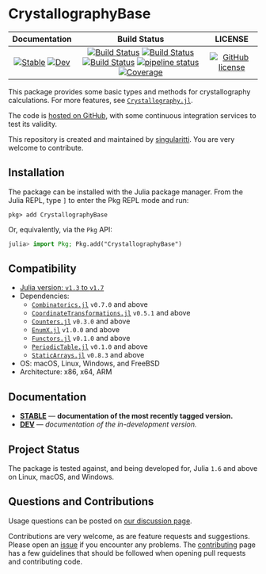 # CrystallographyBase

|                                 **Documentation**                                  |                                                                                                 **Build Status**                                                                                                 |                  **LICENSE**                  |
| :--------------------------------------------------------------------------------: | :--------------------------------------------------------------------------------------------------------------------------------------------------------------------------------------------------------------: | :-------------------------------------------: |
| [![Stable][docs-stable-img]][docs-stable-url] [![Dev][docs-dev-img]][docs-dev-url] | [![Build Status][gha-img]][gha-url] [![Build Status][appveyor-img]][appveyor-url] [![Build Status][cirrus-img]][cirrus-url] [![pipeline status][gitlab-img]][gitlab-url] [![Coverage][codecov-img]][codecov-url] | [![GitHub license][license-img]][license-url] |

[docs-stable-img]: https://img.shields.io/badge/docs-stable-blue.svg
[docs-stable-url]: https://MineralsCloud.github.io/CrystallographyBase.jl/stable
[docs-dev-img]: https://img.shields.io/badge/docs-dev-blue.svg
[docs-dev-url]: https://MineralsCloud.github.io/CrystallographyBase.jl/dev
[gha-img]: https://github.com/MineralsCloud/CrystallographyBase.jl/workflows/CI/badge.svg
[gha-url]: https://github.com/MineralsCloud/CrystallographyBase.jl/actions
[appveyor-img]: https://ci.appveyor.com/api/projects/status/github/MineralsCloud/CrystallographyBase.jl?svg=true
[appveyor-url]: https://ci.appveyor.com/project/MineralsCloud/CrystallographyBase-jl
[cirrus-img]: https://api.cirrus-ci.com/github/MineralsCloud/CrystallographyBase.jl.svg
[cirrus-url]: https://cirrus-ci.com/github/MineralsCloud/CrystallographyBase.jl
[gitlab-img]: https://gitlab.com/singularitti/CrystallographyBase.jl/badges/master/pipeline.svg
[gitlab-url]: https://gitlab.com/singularitti/CrystallographyBase.jl/-/pipelines
[codecov-img]: https://codecov.io/gh/MineralsCloud/CrystallographyBase.jl/branch/master/graph/badge.svg
[codecov-url]: https://codecov.io/gh/MineralsCloud/CrystallographyBase.jl
[license-img]: https://img.shields.io/github/license/MineralsCloud/CrystallographyBase.jl
[license-url]: https://github.com/MineralsCloud/CrystallographyBase.jl/blob/master/LICENSE

This package provides some basic types and methods for crystallography calculations.
For more features, see [`Crystallography.jl`](https://github.com/MineralsCloud/Crystallography.jl).

The code is [hosted on GitHub](https://github.com/MineralsCloud/CrystallographyBase.jl),
with some continuous integration services to test its validity.

This repository is created and maintained by [singularitti](https://github.com/singularitti).
You are very welcome to contribute.

## Installation

The package can be installed with the Julia package manager.
From the Julia REPL, type `]` to enter the Pkg REPL mode and run:

```
pkg> add CrystallographyBase
```

Or, equivalently, via the `Pkg` API:

```julia
julia> import Pkg; Pkg.add("CrystallographyBase")
```

## Compatibility

- [Julia version: `v1.3` to `v1.7`](https://julialang.org/downloads/)
- Dependencies:
  - [`Combinatorics.jl`](https://github.com/JuliaMath/Combinatorics.jl) `v0.7.0` and above
  - [`CoordinateTransformations.jl`](https://github.com/JuliaGeometry/CoordinateTransformations.jl) `v0.5.1` and above
  - [`Counters.jl`](https://github.com/scheinerman/Counters.jl) `v0.3.0` and above
  - [`EnumX.jl`](https://github.com/fredrikekre/EnumX.jl) `v1.0.0` and above
  - [`Functors.jl`](https://github.com/FluxML/Functors.jl) `v0.1.0` and above
  - [`PeriodicTable.jl`](https://github.com/JuliaPhysics/PeriodicTable.jl) `v0.1.0` and above
  - [`StaticArrays.jl`](https://github.com/JuliaArrays/StaticArrays.jl) `v0.8.3` and above
- OS: macOS, Linux, Windows, and FreeBSD
- Architecture: x86, x64, ARM

## Documentation

- [**STABLE**][docs-stable-url] &mdash; **documentation of the most recently tagged version.**
- [**DEV**][docs-dev-url] &mdash; _documentation of the in-development version._

## Project Status

The package is tested against, and being developed for, Julia `1.6` and above on Linux,
macOS, and Windows.

## Questions and Contributions

Usage questions can be posted on [our discussion page][discussions-url].

Contributions are very welcome, as are feature requests and suggestions. Please open an
[issue][issues-url] if you encounter any problems. The [contributing](@ref) page has
a few guidelines that should be followed when opening pull requests and contributing code.

[discussions-url]: https://github.com/MineralsCloud/CrystallographyBase.jl/discussions
[issues-url]: https://github.com/MineralsCloud/CrystallographyBase.jl/issues
[contrib-url]: https://github.com/MineralsCloud/CrystallographyBase.jl/discussions
